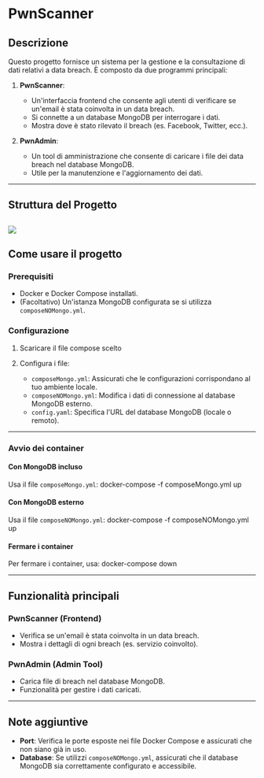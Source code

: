 # PwnScanner
## Descrizione
Questo progetto fornisce un sistema per la gestione e la consultazione di dati relativi a data breach. È composto da due programmi principali:

1. **PwnScanner**: 
   - Un'interfaccia frontend che consente agli utenti di verificare se un'email è stata coinvolta in un data breach.
   - Si connette a un database MongoDB per interrogare i dati.
   - Mostra dove è stato rilevato il breach (es. Facebook, Twitter, ecc.).

2. **PwnAdmin**:
   - Un tool di amministrazione che consente di caricare i file dei data breach nel database MongoDB.
   - Utile per la manutenzione e l'aggiornamento dei dati.

---

## Struttura del Progetto

![](?raw=true)
---

## Come usare il progetto

### Prerequisiti
- Docker e Docker Compose installati.
- (Facoltativo) Un'istanza MongoDB configurata se si utilizza `composeNOMongo.yml`.

### Configurazione
1. Scaricare il file compose scelto

2. Configura i file:
   - `composeMongo.yml`: Assicurati che le configurazioni corrispondano al tuo ambiente locale.
   - `composeNOMongo.yml`: Modifica i dati di connessione al database MongoDB esterno.
   - `config.yaml`: Specifica l'URL del database MongoDB (locale o remoto).

---

### Avvio dei container

#### Con MongoDB incluso
Usa il file `composeMongo.yml`:
   docker-compose -f composeMongo.yml up

#### Con MongoDB esterno
Usa il file `composeNOMongo.yml`:
   docker-compose -f composeNOMongo.yml up

#### Fermare i container
Per fermare i container, usa:
   docker-compose down

---

## Funzionalità principali

### PwnScanner (Frontend)
- Verifica se un'email è stata coinvolta in un data breach.
- Mostra i dettagli di ogni breach (es. servizio coinvolto).

### PwnAdmin (Admin Tool)
- Carica file di breach nel database MongoDB.
- Funzionalità per gestire i dati caricati.

---

## Note aggiuntive
- **Port**: Verifica le porte esposte nei file Docker Compose e assicurati che non siano già in uso.
- **Database**: Se utilizzi `composeNOMongo.yml`, assicurati che il database MongoDB sia correttamente configurato e accessibile.
